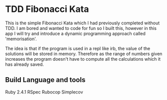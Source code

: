 # TDD Fibonacci Kata

This is the simple Fibonacci Kata which I had previously completed without TDD.
I am bored and wanted to code for fun so I built this, however in this app I will try and introduce a dynamic programming approach called 'memorisation'.

The idea is that if the program is used in a repl like irb, the value of the solutions will be stored in memory. Therefore as the range of numbers given increases the program doesn't have to compute all the calculations which it has already saved.

Build Language and tools
------
Ruby 2.4.1
RSpec
Rubocop
Simplecov
